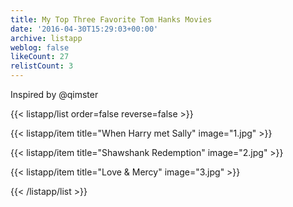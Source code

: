 ```yaml
---
title: My Top Three Favorite Tom Hanks Movies
date: '2016-04-30T15:29:03+00:00'
archive: listapp
weblog: false
likeCount: 27
relistCount: 3
---
```


Inspired by @qimster

<!--more-->

{{< listapp/list order=false reverse=false >}}

   {{< listapp/item title="When Harry met Sally"
      image="1.jpg" >}}

   {{< listapp/item title="Shawshank Redemption"
      image="2.jpg" >}}

   {{< listapp/item title="Love & Mercy"
      image="3.jpg" >}}

{{< /listapp/list >}}
